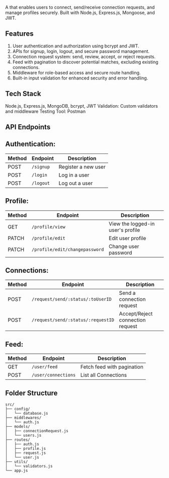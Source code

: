 A that enables users to connect, send/receive connection requests, and manage profiles securely. Built with Node.js, Express.js, Mongoose, and JWT.


## Features
1. User authentication and authorization using bcrypt and JWT.
2. APIs for signup, login, logout, and secure password management.
3. Connection request system: send, review, accept, or reject requests.
4. Feed with pagination to discover potential matches, excluding existing connections.
5. Middleware for role-based access and secure route handling.
6. Built-in input validation for enhanced security and error handling.


## Tech Stack
Node.js, Express.js, MongoDB, bcrypt, JWT
Validation: Custom validators and middleware
Testing Tool: Postman

## API Endpoints

## Authentication:

| Method | Endpoint                | Description                       |
|--------|-------------------------|-----------------------------------|
| POST   | `/signup`               | Register a new user               |
| POST   | `/login`                | Log in a user                     |
| POST   | `/logout`               | Log out a user                    |

## Profile:

| Method | Endpoint                               | Description                       |
|--------|----------------------------------------|-----------------------------------|
| GET    | `/profile/view`                        | View the logged-in user's profile |
| PATCH  | `/profile/edit`                        | Edit user profile                 |
| PATCH  | `/profile/edit/changepassword`         | Change user password              |

## Connections:

| Method | Endpoint                                     | Description                       |
|--------|----------------------------------------------|-----------------------------------|
| POST   | `/request/send/:status/:toUserID`            | Send a connection request         |
| POST   | `/request/send/:status/:requestID`           | Accept/Reject connection request  |

## Feed:

| Method | Endpoint                | Description                       |
|--------|-------------------------|-----------------------------------|
| GET    | `/user/feed`            | Fetch feed with pagination        |
| POST   | `/user/connections`     | List all Connections              |

## Folder Structure
```
src/
├── config/
│   └── database.js
├── middlewares/
│   └── auth.js
├── models/
│   ├── connectionRequest.js
│   └── users.js
├── routes/
│   ├── auth.js
│   ├── profile.js
│   ├── request.js
│   └── user.js
├── utils/
│   └── validators.js
└── app.js
```



